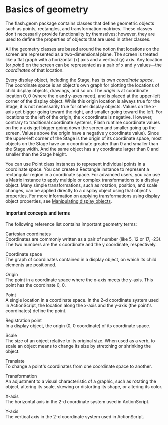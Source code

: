 # Basics of geometry

The flash.geom package contains classes that define geometric objects such as
points, rectangles, and transformation matrixes. These classes don't necessarily
provide functionality by themselves; however, they are used to define the
properties of objects that are used in other classes.

All the geometry classes are based around the notion that locations on the
screen are represented as a two-dimensional plane. The screen is treated like a
flat graph with a horizontal (x) axis and a vertical (y) axis. Any location (or
_point_) on the screen can be represented as a pair of x and y values—the
_coordinates_ of that location.

Every display object, including the Stage, has its own _coordinate space_. The
coordinate space is an object's own graph for plotting the locations of child
display objects, drawings, and so on. The _origin_ is at coordinate location 0,
0 (where the x and y-axes meet), and is placed at the upper-left corner of the
display object. While this origin location is always true for the Stage, it is
not necessarily true for other display objects. Values on the x-axis get bigger
going toward the right, and smaller going toward the left. For locations to the
left of the origin, the x coordinate is negative. However, contrary to
traditional coordinate systems, Flash runtime coordinate values on the y-axis
get bigger going down the screen and smaller going up the screen. Values above
the origin have a negative y coordinate value). Since the upper-left corner of
the Stage is the origin of its coordinate space, most objects on the Stage have
an x coordinate greater than 0 and smaller than the Stage width. And the same
object has a y coordinate larger than 0 and smaller than the Stage height.

You can use Point class instances to represent individual points in a coordinate
space. You can create a Rectangle instance to represent a rectangular region in
a coordinate space. For advanced users, you can use a Matrix instance to apply
multiple or complex transformations to a display object. Many simple
transformations, such as rotation, position, and scale changes, can be applied
directly to a display object using that object's properties. For more
information on applying transformations using display object properties, see
[Manipulating display objects](../display-programming/manipulating-display-objects.md).

#### Important concepts and terms

The following reference list contains important geometry terms:

Cartesian coordinates  
Coordinates are commonly written as a pair of number (like 5, 12 or 17, -23).
The two numbers are the x coordinate and the y coordinate, respectively.

Coordinate space  
The graph of coordinates contained in a display object, on which its child
elements are positioned.

Origin  
The point in a coordinate space where the x-axis meets the y-axis. This point
has the coordinate 0, 0.

Point  
A single location in a coordinate space. In the 2-d coordinate system used in
ActionScript, the location along the x-axis and the y-axis (the point's
coordinates) define the point.

Registration point  
In a display object, the origin (0, 0 coordinate) of its coordinate space.

Scale  
The size of an object relative to its original size. When used as a verb, to
scale an object means to change its size by stretching or shrinking the object.

Translate  
To change a point's coordinates from one coordinate space to another.

Transformation  
An adjustment to a visual characteristic of a graphic, such as rotating the
object, altering its scale, skewing or distorting its shape, or altering its
color.

X-axis  
The horizontal axis in the 2-d coordinate system used in ActionScript.

Y-axis  
The vertical axis in the 2-d coordinate system used in ActionScript.
